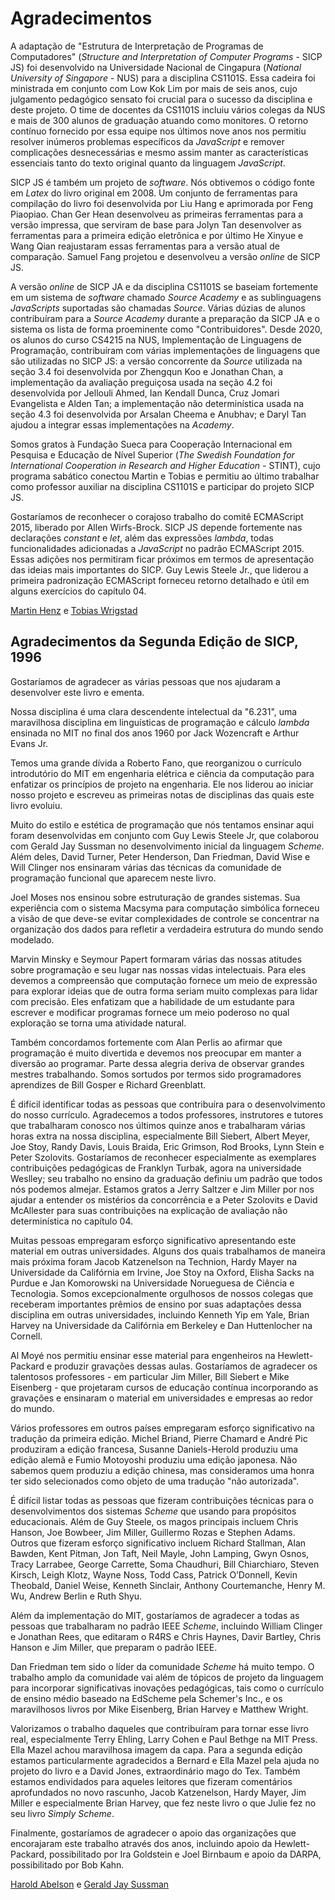 # Agradecimentos

A adaptação de "Estrutura de Interpretação de Programas de Computadores" (_Structure and Interpretation of Computer Programs_ - SICP JS) foi desenvolvido na Universidade Nacional de Cingapura (_National University of Singapore_ - NUS) para a disciplina CS1101S. Essa cadeira foi ministrada em conjunto com Low Kok Lim por mais de seis anos, cujo julgamento pedagógico sensato foi crucial para o sucesso da disciplina e deste projeto. O time de docentes da CS1101S incluiu vários colegas da NUS e mais de 300 alunos de graduação atuando como monitores. O retorno contínuo fornecido por essa equipe nos últimos nove anos nos permitiu resolver inúmeros problemas específicos da _JavaScript_ e remover complicações desnecessárias e mesmo assim manter as características essenciais tanto do texto original quanto da linguagem _JavaScript_.

SICP JS é também um projeto de _software_. Nós obtivemos o código fonte em _Latex_ do livro original em 2008. Um conjunto de ferramentas para compilação do livro foi desenvolvida por Liu Hang e aprimorada por Feng Piaopiao. Chan Ger Hean desenvolveu as primeiras ferramentas para a versão impressa, que serviram de base para Jolyn Tan desenvolver as ferramentas para a primeira edição eletrônica e por último He Xinyue e Wang Qian reajustaram essas ferramentas para a versão atual de comparação. Samuel Fang projetou e desenvolveu a versão _online_ de SICP JS. 

A versão _online_ de SICP JA e da disciplina CS1101S se baseiam fortemente em um sistema de _software_ chamado _Source Academy_ e as sublinguagens _JavaScripts_ suportadas são chamadas _Source_. Várias dúzias de alunos contribuíram para a _Source Academy_ durante a preparação da SICP JA e o sistema os lista de forma proeminente como "Contribuidores". Desde 2020, os alunos do curso CS4215 na NUS, Implementação de Linguagens de Programação, contribuíram com várias implementações de linguagens que são utilizadas no SICP JS: a versão concorrente da _Source_ utilizada na seção 3.4 foi desenvolvida por Zhengqun Koo e Jonathan Chan, a implementação da avaliação preguiçosa usada na seção 4.2 foi desenvolvida por Jellouli Ahmed, Ian Kendall Dunca, Cruz Jomari Evangelista e Alden Tan; a implementação não determinística usada na seção 4.3 foi desenvolvida por Arsalan Cheema e Anubhav; e Daryl Tan ajudou a integrar essas implementações na _Academy_.

Somos gratos à Fundação Sueca para Cooperação Internacional em Pesquisa e Educação de Nível Superior (_The Swedish Foundation for International Cooperation in Research and Higher Education_ - STINT), cujo programa sabático conectou Martin e Tobias e permitiu ao último trabalhar como professor auxiliar na disciplina CS1101S e participar do projeto SICP JS.

Gostaríamos de reconhecer o corajoso trabalho do comitê ECMAScript 2015, liberado por Allen Wirfs-Brock. SICP JS depende fortemente nas declarações _constant_ e _let_, além das expressões _lambda_, todas funcionalidades adicionadas a _JavaScript_ no padrão ECMAScript 2015. Essas adições nos permitiram ficar próximos em termos de apresentação das ideias mais importantes do SICP. Guy Lewis Steele Jr., que liderou a primeira padronização ECMAScript forneceu retorno detalhado e útil em alguns exercícios do capítulo 04.

[Martin Henz](https://www.comp.nus.edu.sg/~henz/) e [Tobias Wrigstad](http://wrigstad.com/)

## Agradecimentos da Segunda Edição de SICP, 1996

Gostaríamos de agradecer as várias pessoas que nos ajudaram a desenvolver este livro e ementa. 

Nossa disciplina é uma clara descendente intelectual da "6.231", uma maravilhosa disciplina em linguísticas de programação e cálculo _lambda_ ensinada no MIT no final dos anos 1960 por Jack Wozencraft e Arthur Evans Jr.

Temos uma grande dívida a Roberto Fano, que reorganizou o currículo introdutório do MIT em engenharia elétrica e ciência da computação para enfatizar os princípios de projeto na engenharia. Ele nos liderou ao iniciar nosso projeto e escreveu as primeiras notas de disciplinas das quais este livro evoluiu.

Muito do estilo e estética de programação que nós tentamos ensinar aqui foram desenvolvidas em conjunto com Guy Lewis Steele Jr, que colaborou com Gerald Jay Sussman no desenvolvimento inicial da linguagem _Scheme_. Além deles, David Turner, Peter Henderson, Dan Friedman, David Wise e Will Clinger nos ensinaram várias das técnicas da comunidade de programação funcional que aparecem neste livro.

Joel Moses nos ensinou sobre estruturação de grandes sistemas. Sua experiência com o sistema Macsyma para computação simbólica forneceu a visão de que deve-se evitar complexidades de controle se concentrar na organização dos dados para refletir a verdadeira estrutura do mundo sendo modelado.

Marvin Minsky e Seymour Papert formaram várias das nossas atitudes sobre programação e seu lugar nas nossas vidas intelectuais. Para eles devemos a compreensão que computação fornece um meio de expressão para explorar ideias que de outra forma seriam muito complexas para lidar com precisão. Eles enfatizam que a habilidade de um estudante para escrever e modificar programas fornece um meio poderoso no qual exploração se torna uma atividade natural. 

Também concordamos fortemente com Alan Perlis ao afirmar que programação é muito divertida e devemos nos preocupar em manter a diversão ao programar. Parte dessa alegria deriva de observar grandes mestres trabalhando. Somos sortudos por termos sido programadores aprendizes de Bill Gosper e Richard Greenblatt. 

É difícil identificar todas as pessoas que contribuíra para o desenvolvimento do nosso currículo. Agradecemos a todos professores, instrutores e tutores que trabalharam conosco nos últimos quinze anos e trabalharam várias horas extra na nossa disciplina, especialmente Bill Siebert, Albert Meyer, Joe Stoy, Randy Davis, Louis Braida, Eric Grimson, Rod Brooks, Lynn Stein e Peter Szolovits. Gostaríamos de reconhecer especialmente as exemplares contribuições pedagógicas de Franklyn Turbak, agora na universidade Weslley; seu trabalho no ensino da graduação definiu um padrão que todos nós podemos almejar. Estamos gratos a Jerry Saltzer e Jim Miller por nos ajudar a entender os mistérios da concorrência e a Peter Szolovits e David McAllester para suas contribuições na explicação de avaliação não determinística no capítulo 04. 

Muitas pessoas empregaram esforço significativo apresentando este material em outras universidades. Alguns dos quais trabalhamos de maneira mais próxima foram Jacob Katzenelson na Technion, Hardy Mayer na Universidade da Califórnia em Irvine, Joe Stoy na Oxford, Elisha Sacks na Purdue e Jan Komorowski na Universidade Norueguesa de Ciência e Tecnologia. Somos excepcionalmente orgulhosos de nossos colegas que receberam importantes prêmios de ensino por suas adaptações dessa disciplina em outras universidades, incluindo Kenneth Yip em Yale, Brian Harvey na Universidade da Califórnia em Berkeley e Dan Huttenlocher na Cornell.

Al Moyé nos permitiu ensinar esse material para engenheiros na Hewlett-Packard e produzir gravações dessas aulas. Gostaríamos de agradecer os talentosos professores - em particular Jim Miller, Bill Siebert e Mike Eisenberg - que projetaram cursos de educação contínua incorporando as gravações e ensinaram o material em universidades e empresas ao redor do mundo. 

Vários professores em outros países empregaram esforço significativo na tradução da primeira edição. Michel Briand, Pierre Chamard e André Pic produziram a edição francesa, Susanne Daniels-Herold produziu uma edição alemã e Fumio Motoyoshi produziu uma edição japonesa. Não sabemos quem produziu a edição chinesa, mas consideramos uma honra ter sido selecionados como objeto de uma tradução "não autorizada".

É difícil listar todas as pessoas que fizeram contribuições técnicas para o desenvolvimentos dos sistemas _Scheme_ que usando para propósitos educacionais. Além de Guy Steele, os magos principais incluem Chris Hanson, Joe Bowbeer, Jim Miller, Guillermo Rozas e Stephen Adams. Outros que fizeram esforço significativo incluem Richard Stallman, Alan Bawden, Kent Pitman, Jon Taft, Neil Mayle, John Lamping, Gwyn Osnos, Tracy Larrabee, George Carrette, Soma Chaudhuri, Bill Chiarchiaro, Steven Kirsch, Leigh Klotz, Wayne Noss, Todd Cass, Patrick O’Donnell, Kevin Theobald, Daniel Weise, Kenneth Sinclair, Anthony Courtemanche, Henry M. Wu, Andrew Berlin e Ruth Shyu.

Além da implementação do MIT, gostaríamos de agradecer a todas as pessoas que trabalharam no padrão IEEE _Scheme_, incluindo William Clinger e Jonathan Rees, que editaram o R4RS e Chris Haynes, Davir Bartley, Chris Hanson e Jim Miller, que preparam o padrão IEEE.

Dan Friedman tem sido o líder da comunidade _Scheme_ há muito tempo. O trabalho amplo da comunidade vai além de tópicos de projeto da linguagem para incorporar significativas inovações pedagógicas, tais como o currículo de ensino médio baseado na EdScheme pela Schemer's Inc., e os maravilhosos livros por Mike Eisenberg, Brian Harvey e Matthew Wright.

Valorizamos o trabalho daqueles que contribuíram para tornar esse livro real, especialmente Terry Ehling, Larry Cohen e Paul Bethge na MIT Press. Ella Mazel achou maravilhosa imagem da capa. Para a segunda edição estamos particularmente agradecidos a Bernard e Ella Mazel pela ajuda no projeto do livro e a David Jones, extraordinário mago do Tex. Também estamos endividados para aqueles leitores que fizeram comentários aprofundados no novo rascunho, Jacob Katzenelson, Hardy Mayer, Jim Miller e especialmente Brian Harvey, que fez neste livro o que Julie fez no seu livro _Simply Scheme_.

Finalmente, gostaríamos de agradecer o apoio das organizações que encorajaram este trabalho através dos anos, incluindo apoio da Hewlett-Packard, possibilitado por Ira Goldstein e Joel Birnbaum e apoio da DARPA, possibilitado por Bob Kahn.

[Harold Abelson](https://en.wikipedia.org/wiki/Hal_Abelson) e [Gerald Jay Sussman](https://en.wikipedia.org/wiki/Gerald_Jay_Sussman) 



